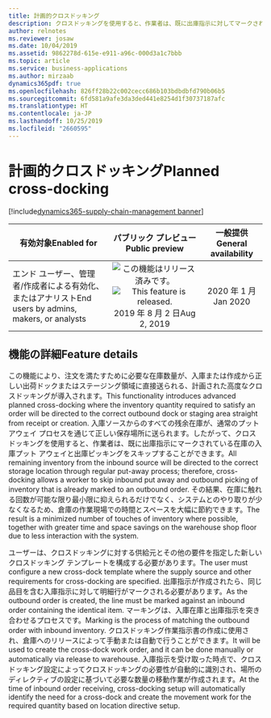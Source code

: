 ```yaml
---
title: 計画的クロスドッキング
description: クロスドッキングを使用すると、作業者は、既に出庫指示に対してマークされている在庫の入庫プット アウェイと出庫ピッキングをスキップすることができます。
author: relnotes
ms.reviewer: josaw
ms.date: 10/04/2019
ms.assetid: 9862278d-615e-e911-a96c-000d3a1c7bbb
ms.topic: article
ms.service: business-applications
ms.author: mirzaab
dynamics365pdf: true
ms.openlocfilehash: 826ff28b22c002cecc686b103bdbdbfd790b06b5
ms.sourcegitcommit: 6fd581a9afe3da3ded441e8254d1f30737187afc
ms.translationtype: HT
ms.contentlocale: ja-JP
ms.lasthandoff: 10/25/2019
ms.locfileid: "2660595"
---
```

# <a name="planned-cross-docking"></a><span data-ttu-id="2a128-103">計画的クロスドッキング</span><span class="sxs-lookup"><span data-stu-id="2a128-103">Planned cross-docking</span></span>
[!include[dynamics365-supply-chain-management banner](../includes/dynamics365-supply-chain-management.md)]

| <span data-ttu-id="2a128-104">有効対象</span><span class="sxs-lookup"><span data-stu-id="2a128-104">Enabled for</span></span>    |  <span data-ttu-id="2a128-105">パブリック プレビュー</span><span class="sxs-lookup"><span data-stu-id="2a128-105">Public preview</span></span> | <span data-ttu-id="2a128-106">一般提供</span><span class="sxs-lookup"><span data-stu-id="2a128-106">General availability</span></span> | 
| ---------- | :----------: |:----------: |
|<span data-ttu-id="2a128-107">エンド ユーザー、管理者/作成者による有効化、またはアナリスト</span><span class="sxs-lookup"><span data-stu-id="2a128-107">End users by admins, makers, or analysts</span></span>|<span data-ttu-id="2a128-108">![この機能はリリース済みです。](/dynamics365-release-plan/media/green-checkmark.png "この機能はリリース済みです。")</span><span class="sxs-lookup"><span data-stu-id="2a128-108">![This feature is released.](/dynamics365-release-plan/media/green-checkmark.png "This feature is released.")</span></span> <span data-ttu-id="2a128-109">2019 年 8 月 2 日</span><span class="sxs-lookup"><span data-stu-id="2a128-109">Aug 2, 2019</span></span>| <span data-ttu-id="2a128-110">2020 年 1 月</span><span class="sxs-lookup"><span data-stu-id="2a128-110">Jan 2020</span></span>|






## <a name="feature-details"></a><span data-ttu-id="2a128-111">機能の詳細</span><span class="sxs-lookup"><span data-stu-id="2a128-111">Feature details</span></span>
<!--feature detail start -->
<span data-ttu-id="2a128-112">この機能により、注文を満たすために必要な在庫数量が、入庫または作成から正しい出荷ドックまたはステージング領域に直接送られる、計画された高度なクロスドッキングが導入されます。</span><span class="sxs-lookup"><span data-stu-id="2a128-112">This functionality introduces advanced planned cross-docking where the inventory quantity required to satisfy an order will be directed to the correct outbound dock or staging area straight from receipt or creation.</span></span> <span data-ttu-id="2a128-113">入庫ソースからのすべての残余在庫が、通常のプット アウェイ プロセスを通じて正しい保存場所に送られます。したがって、クロスドッキングを使用すると、作業者は、既に出庫指示にマークされている在庫の入庫プット アウェイと出庫ピッキングをスキップすることができます。</span><span class="sxs-lookup"><span data-stu-id="2a128-113">All remaining inventory from the inbound source will be directed to the correct storage location through regular put-away process; therefore, cross-docking allows a worker to skip inbound put away and outbound picking of inventory that is already marked to an outbound order.</span></span> <span data-ttu-id="2a128-114">その結果、在庫に触れる回数が可能な限り最小限に抑えられるだけでなく、システムとのやり取りが少なくなるため、倉庫の作業現場での時間とスペースを大幅に節約できます。</span><span class="sxs-lookup"><span data-stu-id="2a128-114">The result is a minimized number of touches of inventory where possible, together with greater time and space savings on the warehouse shop floor due to less interaction with the system.</span></span> 

<span data-ttu-id="2a128-115">ユーザーは、クロスドッキングに対する供給元とその他の要件を指定した新しいクロスドッキング テンプレートを構成する必要があります。</span><span class="sxs-lookup"><span data-stu-id="2a128-115">The user must configure a new cross-dock template where the supply source and other requirements for cross-docking are specified.</span></span> <span data-ttu-id="2a128-116">出庫指示が作成されたら、同じ品目を含む入庫指示に対して明細行がマークされる必要があります。</span><span class="sxs-lookup"><span data-stu-id="2a128-116">As the outbound order is created, the line must be marked against an inbound order containing the identical item.</span></span> <span data-ttu-id="2a128-117">マーキングは、入庫在庫と出庫指示を突き合わせるプロセスです。</span><span class="sxs-lookup"><span data-stu-id="2a128-117">Marking is the process of matching the outbound order with inbound inventory.</span></span> <span data-ttu-id="2a128-118">クロスドッキング作業指示書の作成に使用され、倉庫へのリリースによって手動または自動で行うことができます。</span><span class="sxs-lookup"><span data-stu-id="2a128-118">It will be used to create the cross-dock work order, and it can be done manually or automatically via release to warehouse.</span></span> <span data-ttu-id="2a128-119">入庫指示を受け取った時点で、クロスドッキング設定によってクロスドッキングの必要性が自動的に識別され、場所のディレクティブの設定に基づいて必要な数量の移動作業が作成されます。</span><span class="sxs-lookup"><span data-stu-id="2a128-119">At the time of inbound order receiving, cross-docking setup will automatically identify the need for a cross-dock and create the movement work for the required quantity based on location directive setup.</span></span>
<!--feature detail end -->









